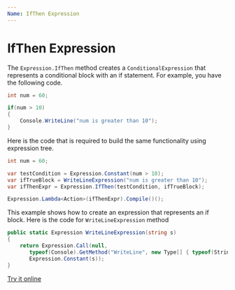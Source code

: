 ```yaml
---
Name: IfThen Expression
---
```


# IfThen Expression

The `Expression.IfThen` method creates a `ConditionalExpression` that represents a conditional block with an if statement. For example, you have the following code.

```csharp
int num = 60;

if(num > 10)
{
    Console.WriteLine("num is greater than 10");
}
```

Here is the code that is required to build the same functionality using expression tree.

```csharp
int num = 60;

var testCondition = Expression.Constant(num > 10);
var ifTrueBlock = WriteLineExpression("num is greater than 10");
var ifThenExpr = Expression.IfThen(testCondition, ifTrueBlock);

Expression.Lambda<Action>(ifThenExpr).Compile()();
```

This example shows how to create an expression that represents an if block. Here is the code for `WriteLineExpression` method

```csharp
public static Expression WriteLineExpression(string s)
{
    return Expression.Call(null,
       typeof(Console).GetMethod("WriteLine", new Type[] { typeof(String) }),
       Expression.Constant(s));
}
``` 

[Try it online](https://dotnetfiddle.net/bHe6tK)